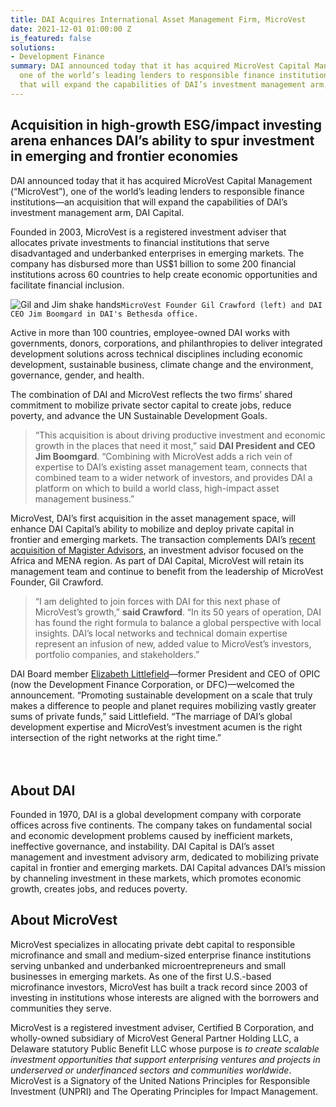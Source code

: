 ```yaml
---
title: DAI Acquires International Asset Management Firm, MicroVest
date: 2021-12-01 01:00:00 Z
is_featured: false
solutions:
- Development Finance
summary: DAI announced today that it has acquired MicroVest Capital Management (“MicroVest”),
  one of the world’s leading lenders to responsible finance institutions—an acquisition
  that will expand the capabilities of DAI’s investment management arm, DAI Capital.
---
```


## Acquisition in high-growth ESG/impact investing arena enhances DAI’s ability to spur investment in emerging and frontier economies

DAI announced today that it has acquired MicroVest Capital Management (“MicroVest”), one of the world’s leading lenders to responsible finance institutions—an acquisition that will expand the capabilities of DAI’s investment management arm, DAI Capital.

Founded in 2003, MicroVest is a registered investment adviser that allocates private investments to financial institutions that serve disadvantaged and underbanked enterprises in emerging markets. The company has disbursed more than US$1 billion to some 200 financial institutions across 60 countries to help create economic opportunities and facilitate financial inclusion. 

![Gil and Jim shake hands](/uploads/microvest-handshake.png)`MicroVest Founder Gil Crawford (left) and DAI CEO Jim Boomgard in DAI's Bethesda office.` 
 
Active in more than 100 countries, employee-owned DAI works with governments, donors, corporations, and philanthropies to deliver integrated development solutions across technical disciplines including economic development, sustainable business, climate change and the environment, governance, gender, and health. 
 
The combination of DAI and MicroVest reflects the two firms’ shared commitment to mobilize private sector capital to create jobs, reduce poverty, and advance the UN Sustainable Development Goals. 

> “This acquisition is about driving productive investment and economic growth in the places that need it most,” said **DAI President and CEO Jim Boomgard**. “Combining with MicroVest adds a rich vein of expertise to DAI’s existing asset management team, connects that combined team to a wider network of investors, and provides DAI a platform on which to build a world class, high-impact asset management business.”

MicroVest, DAI’s first acquisition in the asset management space, will enhance DAI Capital’s ability to mobilize and deploy private capital in frontier and emerging markets. The transaction complements DAI’s [recent acquisition of Magister Advisors](https://www.dai.com/news/dai-magister-the-leading-capital-advisor-and-investment-bank-for-international-and-emerging-markets), an investment advisor focused on the Africa and MENA region. As part of DAI Capital, MicroVest will retain its management team and continue to benefit from the leadership of MicroVest Founder, Gil Crawford. 

> “I am delighted to join forces with DAI for this next phase of MicroVest’s growth,” **said Crawford**. “In its 50 years of operation, DAI has found the right formula to balance a global perspective with local insights. DAI’s local networks and technical domain expertise represent an infusion of new, added value to MicroVest’s investors, portfolio companies, and stakeholders.” 

DAI Board member [Elizabeth Littlefield](https://www.dai.com/who-we-are/board/elizabeth-littlefield)—former President and CEO of OPIC (now the Development Finance Corporation, or DFC)—welcomed the announcement. “Promoting sustainable development on a scale that truly makes a difference to people and planet requires mobilizing vastly greater sums of private funds,” said Littlefield. “The marriage of DAI’s global development expertise and MicroVest’s investment acumen is the right intersection of the right networks at the right time.”

<aside style="margin-top: 4rem;">
  <h2>About DAI</h2>
  
  <p>Founded in 1970, DAI is a global development company with corporate offices across five continents. The company takes on fundamental social and economic development problems caused by inefficient markets, ineffective governance, and instability. DAI Capital is DAI’s asset management and investment advisory arm, dedicated to mobilizing private capital in frontier and emerging markets. DAI Capital advances DAI’s mission by channeling investment in these markets, which promotes economic growth, creates jobs, and reduces poverty.</p>
  
  <h2>About MicroVest</h2>
  
  <p>MicroVest specializes in allocating private debt capital to responsible microfinance and small and medium-sized enterprise finance institutions serving unbanked and underbanked microentrepreneurs and small businesses in emerging markets. As one of the first U.S.-based microfinance investors, MicroVest has built a track record since 2003 of investing in institutions whose interests are aligned with the borrowers and communities they serve.</p> 
  
  <p>MicroVest is a registered investment adviser, Certified B Corporation, and wholly-owned subsidiary of MicroVest General Partner Holding LLC, a Delaware statutory Public Benefit LLC whose purpose is <em>to create scalable investment opportunities that support enterprising ventures and projects in underserved or underfinanced sectors and communities worldwide</em>. MicroVest is a Signatory of the United Nations Principles for Responsible Investment (UNPRI) and The Operating Principles for Impact Management.</p>
</aside>


